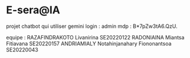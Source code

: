 # E-sera@IA
projet chatbot qui utiliser gemini
login : admin
mdp : B*7pZw3tA6.QzU.

equipe :
RAZAFINDRAKOTO Livanirina SE20220122
RADONIAINA Miantsa Fitiavana SE20220157
ANDRIAMIALY Notahinjanahary Fiononantsoa SE20220043

